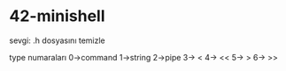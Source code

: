 # 42-minishell
sevgi: .h dosyasını temizle

type numaraları
0->command
1->string
2->pipe
3-> <
4-> <<
5-> >
6-> >>